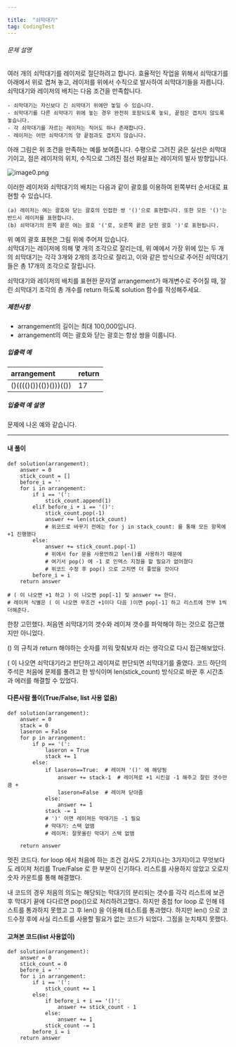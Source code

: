 ```yaml
---

title:  "쇠막대기"
tag: CodingTest
---
```



###### 문제 설명

여러 개의 쇠막대기를 레이저로 절단하려고 합니다. 효율적인 작업을 위해서 쇠막대기를 아래에서 위로 겹쳐 놓고, 레이저를 위에서 수직으로 발사하여 쇠막대기들을 자릅니다. 쇠막대기와 레이저의 배치는 다음 조건을 만족합니다.

```
- 쇠막대기는 자신보다 긴 쇠막대기 위에만 놓일 수 있습니다.
- 쇠막대기를 다른 쇠막대기 위에 놓는 경우 완전히 포함되도록 놓되, 끝점은 겹치지 않도록 놓습니다.
- 각 쇠막대기를 자르는 레이저는 적어도 하나 존재합니다.
- 레이저는 어떤 쇠막대기의 양 끝점과도 겹치지 않습니다.
```

아래 그림은 위 조건을 만족하는 예를 보여줍니다. 수평으로 그려진 굵은 실선은 쇠막대기이고, 점은 레이저의 위치, 수직으로 그려진 점선 화살표는 레이저의 발사 방향입니다.

![image0.png](https://grepp-programmers.s3.amazonaws.com/files/ybm/dbd166625b/d3ae656b-bb7b-421c-9f74-fa9ea800b860.png)

이러한 레이저와 쇠막대기의 배치는 다음과 같이 괄호를 이용하여 왼쪽부터 순서대로 표현할 수 있습니다.

```
(a) 레이저는 여는 괄호와 닫는 괄호의 인접한 쌍 '()'으로 표현합니다. 또한 모든 '()'는 반드시 레이저를 표현합니다.
(b) 쇠막대기의 왼쪽 끝은 여는 괄호 '('로, 오른쪽 끝은 닫힌 괄호 ')'로 표현됩니다.
```

위 예의 괄호 표현은 그림 위에 주어져 있습니다.  
쇠막대기는 레이저에 의해 몇 개의 조각으로 잘리는데, 위 예에서 가장 위에 있는 두 개의 쇠막대기는 각각 3개와 2개의 조각으로 잘리고, 이와 같은 방식으로 주어진 쇠막대기들은 총 17개의 조각으로 잘립니다.

쇠막대기와 레이저의 배치를 표현한 문자열 arrangement가 매개변수로 주어질 때, 잘린 쇠막대기 조각의 총 개수를 return 하도록 solution 함수를 작성해주세요.

##### 제한사항

-   arrangement의 길이는 최대 100,000입니다.
-   arrangement의 여는 괄호와 닫는 괄호는 항상 쌍을 이룹니다.

##### 입출력 예

| arrangement | return |
| :-- | :-- |
| ()(((()())(())()))(()) | 17 |

##### 입출력 예 설명

문제에 나온 예와 같습니다.

---

#### 내 풀이

```
def solution(arrangement):
    answer = 0
    stick_count = []
    before_i = ''
    for i in arrangement:
        if i == '(':
            stick_count.append(1)
        elif before_i + i == '()':
            stick_count.pop(-1)
            answer += len(stick_count)
            # 위코드로 바꾸기 전에는 for j in stack_count: 를 통해 모든 항목에 +1 진행했다
        else:
            answer += stick_count.pop(-1)
            # 위에서 for 문을 사용안하고 len()를 사용하기 때문에 
            # 여기서 pop() 에 -1 로 인덱스 지정을 할 필요가 없어졌다 
            # 위코드 수정 후 pop() 으로 고치면 더 좋았을 것이다 
        before_i = i
    return answer

# ( 이 나오면 +1 하고 ) 이 나오면 pop[-1] 및 answer += 한다.
# 레이져 식별은 ( 이 나오면 무조건 +1이다 다음 )이면 pop[-1] 하고 리스트에 전부 1씩 더해준다.
```

한창 고민했다. 처음엔 쇠막대기의 갯수와 레이져 갯수를 파악해야 하는 것으로 접근했지만 아니었다.

() 의 규칙과 return 해야하는 숫자를 끼워 맞춰보자 라는 생각으로 다시 접근해보았다.

( 이 나오면 쇠막대기라고 판단하고 레이져로 판단되면 쇠막대기를 줄였다. 코드 하단의 주석은 처음에 문제를 풀려고 한 방식이며 len(stick\_count) 방식으로 바꾼 후 시간초과 에러를 해결할 수 있었다.

#### 다른사람 풀이(True/False, list 사용 없음)

```
def solution(arrangement):
    answer = 0
    stack = 0
    laseron = False
    for p in arrangement:
        if p == '(':
            laseron = True
            stack += 1
        else:
            if laseron==True:  # 레이져 '()' 에 해당됨
                answer += stack-1  # 레이져로 +1 시킨걸 -1 해주고 잘린 갯수만큼 +
                laseron=False  # 레이져 닫아줌
            else:
                answer += 1
            stack -= 1  
            # ')' 이면 레이져든 막대기든 -1 필요
            # 막대기: 스택 없앰
            # 레이져: 잘못올린 막대기 스택 없앰

    return answer
```

멋진 코드다. for loop 에서 처음에 하는 조건 검사도 2가지(나는 3가지)이고 무엇보다도 레이져 처리를 True/False 로 한 부분이 신기하다. 리스트를 사용하지 않았고 오로지 숫자 카운트를 통해 해결했다.

내 코드의 경우 처음의 의도는 해당되는 막대기의 분리되는 갯수를 각각 리스트에 보관 후 막대기 끝에 다다르면 pop()으로 처리하려고했다. 하지만 중첩 for loop 로 인해 테스트를 통과하지 못했고 그 후 len() 을 이용해 테스트를 통과했다. 하지만 len() 으로 코드수정 후에 사실 리스트를 사용할 필요가 없는 코드가 되었다. 그점을 눈치채지 못했다.

#### 고쳐본 코드(list 사용없이)

```
def solution(arrangement):
    answer = 0
    stick_count = 0
    before_i = ''
    for i in arrangement:
        if i == '(':
            stick_count += 1
        else:
            if before_i + i == '()':
                answer += stick_count - 1
            else:
                answer += 1
            stick_count -= 1
        before_i = i
    return answer
```